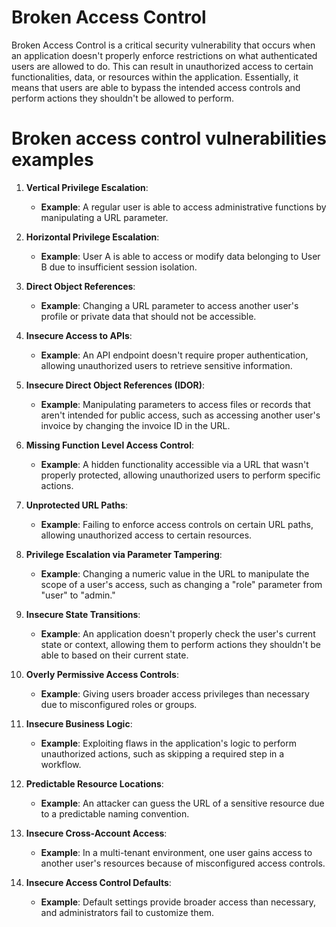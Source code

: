# Broken Access Control

Broken Access Control is a critical security vulnerability that occurs when an application doesn't properly enforce restrictions on what authenticated users are allowed to do. This can result in unauthorized access to certain functionalities, data, or resources within the application. Essentially, it means that users are able to bypass the intended access controls and perform actions they shouldn't be allowed to perform.



#  Broken access control vulnerabilities examples

1. **Vertical Privilege Escalation**:
   - **Example**: A regular user is able to access administrative functions by manipulating a URL parameter.

2. **Horizontal Privilege Escalation**:
   - **Example**: User A is able to access or modify data belonging to User B due to insufficient session isolation.

3. **Direct Object References**:
   - **Example**: Changing a URL parameter to access another user's profile or private data that should not be accessible.

4. **Insecure Access to APIs**:
   - **Example**: An API endpoint doesn't require proper authentication, allowing unauthorized users to retrieve sensitive information.

5. **Insecure Direct Object References (IDOR)**:
   - **Example**: Manipulating parameters to access files or records that aren't intended for public access, such as accessing another user's invoice by changing the invoice ID in the URL.

6. **Missing Function Level Access Control**:
   - **Example**: A hidden functionality accessible via a URL that wasn't properly protected, allowing unauthorized users to perform specific actions.

7. **Unprotected URL Paths**:
   - **Example**: Failing to enforce access controls on certain URL paths, allowing unauthorized access to certain resources.

8. **Privilege Escalation via Parameter Tampering**:
   - **Example**: Changing a numeric value in the URL to manipulate the scope of a user's access, such as changing a "role" parameter from "user" to "admin."

9. **Insecure State Transitions**:
   - **Example**: An application doesn't properly check the user's current state or context, allowing them to perform actions they shouldn't be able to based on their current state.

10. **Overly Permissive Access Controls**:
    - **Example**: Giving users broader access privileges than necessary due to misconfigured roles or groups.

11. **Insecure Business Logic**:
    - **Example**: Exploiting flaws in the application's logic to perform unauthorized actions, such as skipping a required step in a workflow.

12. **Predictable Resource Locations**:
    - **Example**: An attacker can guess the URL of a sensitive resource due to a predictable naming convention.

13. **Insecure Cross-Account Access**:
    - **Example**: In a multi-tenant environment, one user gains access to another user's resources because of misconfigured access controls.

14. **Insecure Access Control Defaults**:
    - **Example**: Default settings provide broader access than necessary, and administrators fail to customize them.


